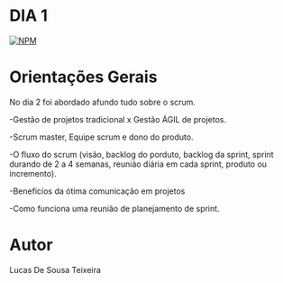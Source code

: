 # DIA 1
[![NPM](https://img.shields.io/npm/l/react)](https://github.com/lucasteixeira03/Exemplo-Readme/blob/main/LICENSE) 

# Orientações Gerais

No dia 2 foi abordado afundo tudo sobre o scrum.

-Gestão de projetos tradicional x Gestão ÁGIL de projetos.

-Scrum master, Equipe scrum e dono do produto.

-O fluxo do scrum (visão, backlog do porduto, backlog da sprint, sprint durando de 2 a 4 semanas, reunião diária em cada sprint, produto ou incremento).

-Beneficíos da ótima comunicação em projetos

-Como funciona uma reunião de planejamento de sprint.


# Autor

Lucas De Sousa Teixeira

